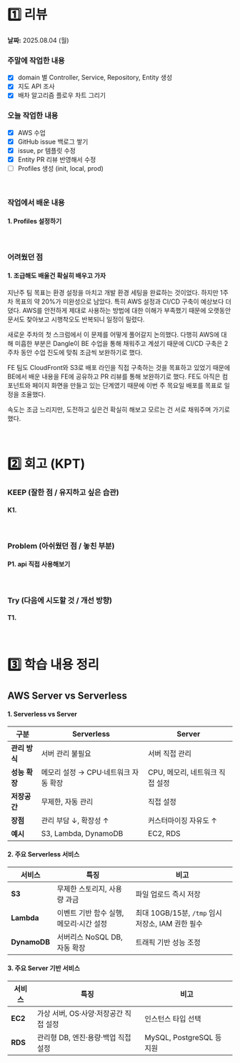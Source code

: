 # 1️⃣ 리뷰
**날짜:** 2025.08.04 (월)

### 주말에 작업한 내용
- [x] domain 별 Controller, Service, Repository, Entity 생성
- [x] 지도 API 조사
- [x] 배차 알고리즘 플로우 차트 그리기

### 오늘 작업한 내용
- [x] AWS 수업
- [x] GitHub issue 백로그 쌓기
- [x] issue, pr 템플릿 수정
- [x] Entity PR 리뷰 반영해서 수정
- [ ] Profiles 생성 (init, local, prod)

</br>

### 작업에서 배운 내용

#### 1. Profiles 설정하기 



<br/>

### 어려웠던 점

#### 1. 조급해도 배울건 확실히 배우고 가자

지난주 팀 목표는 환경 설정을 마치고 개발 환경 세팅을 완료하는 것이었다.
하지만 1주차 목표의 약 20%가 미완성으로 남았다. 특히 AWS 설정과 CI/CD 구축이 예상보다 더뎠다.
AWS를 안전하게 제대로 사용하는 방법에 대한 이해가 부족했기 때문에 오랫동안 문서도 찾아보고 시행착오도 반복되니 일정이 밀렸다.

새로운 주차의 첫 스크럼에서 이 문제를 어떻게 풀어갈지 논의했다.
다행히 AWS에 대해 미흡한 부분은 Dangle이 BE 수업을 통해 채워주고 계셨기 때문에
CI/CD 구축은 2주차 동안 수업 진도에 맞춰 조금씩 보완하기로 했다.

FE 팀도 CloudFront와 S3로 배포 라인을 직접 구축하는 것을 목표하고 있었기 때문에
BE에서 배운 내용을 FE에 공유하고 PR 리뷰를 통해 보완하기로 했다.
FE도 아직은 컴포넌트와 페이지 화면을 만들고 있는 단계였기 때문에 이번 주 목요일 배포를 목표로 일정을 조율했다.  

속도는 조금 느리지만, 도전하고 싶은건 확실히 해보고 모르는 건 서로 채워주며 가기로 했다. 

<br/>

#  2️⃣ 회고 (KPT)

### KEEP (잘한 점 / 유지하고 싶은 습관)

#### K1. 

<br/>

### Problem (아쉬웠던 점 / 놓친 부분)

#### P1. api 직접 사용해보기 

<br/>

### Try (다음에 시도할 것 / 개선 방향)

#### T1. 

<br/>

#  3️⃣ 학습 내용 정리

## AWS Server vs Serverless

#### 1. Serverless vs Server
| 구분        | Serverless              | Server               |
| --------- | ----------------------- | -------------------- |
| **관리 방식** | 서버 관리 불필요               | 서버 직접 관리             |
| **성능 확장** | 메모리 설정 → CPU·네트워크 자동 확장 | CPU, 메모리, 네트워크 직접 설정 |
| **저장공간**  | 무제한, 자동 관리              | 직접 설정                |
| **장점**    | 관리 부담 ↓, 확장성 ↑          | 커스터마이징 자유도 ↑         |
| **예시**    | S3, Lambda, DynamoDB    | EC2, RDS             |


#### 2. 주요 Serverless 서비스
| 서비스          | 특징                      | 비고                                    |
| ------------ | ----------------------- | ------------------------------------- |
| **S3**       | 무제한 스토리지, 사용량 과금        | 파일 업로드 즉시 저장                          |
| **Lambda**   | 이벤트 기반 함수 실행, 메모리·시간 설정 | 최대 10GB/15분, `/tmp` 임시 저장소, IAM 권한 필수 |
| **DynamoDB** | 서버리스 NoSQL DB, 자동 확장    | 트래픽 기반 성능 조정                          |


#### 3. 주요 Server 기반 서비스
| 서비스     | 특징                      | 비고                     |
| ------- | ----------------------- | ---------------------- |
| **EC2** | 가상 서버, OS·사양·저장공간 직접 설정 | 인스턴스 타입 선택             |
| **RDS** | 관리형 DB, 엔진·용량·백업 직접 설정  | MySQL, PostgreSQL 등 지원 |

<br/>

